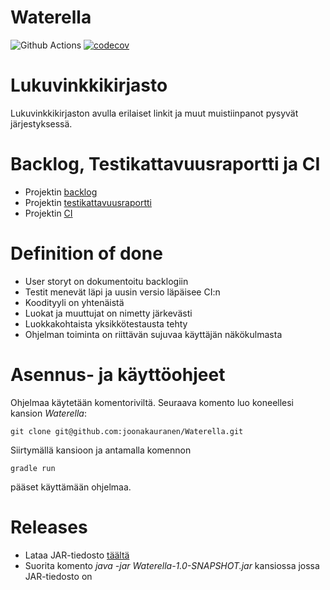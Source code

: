 # Waterella
![Github Actions](https://github.com/joonakauranen/Waterella/workflows/Java%20CI%20with%20Gradle/badge.svg)
[![codecov](https://codecov.io/gh/joonakauranen/Waterella/branch/main/graph/badge.svg?token=D2Q0ZC7BPH)](https://codecov.io/gh/joonakauranen/Waterella)

# Lukuvinkkikirjasto

Lukuvinkkikirjaston avulla erilaiset linkit ja muut muistiinpanot pysyvät järjestyksessä.

# Backlog, Testikattavuusraportti ja CI
- Projektin [backlog](https://docs.google.com/spreadsheets/d/1YS67ZnjvREJ0vO-hO_yopbMLsdOGx-G40kil7iPHx0M/edit#gid=7)
- Projektin [testikattavuusraportti](https://app.codecov.io/gh/joonakauranen/Waterella)
- Projektin [CI](https://github.com/joonakauranen/Waterella/actions)

# Definition of done
- User storyt on dokumentoitu backlogiin
- Testit menevät läpi ja uusin versio läpäisee CI:n
- Koodityyli on yhtenäistä
- Luokat ja muuttujat on nimetty järkevästi
- Luokkakohtaista yksikkötestausta tehty
- Ohjelman toiminta on riittävän sujuvaa käyttäjän näkökulmasta

# Asennus- ja käyttöohjeet
Ohjelmaa käytetään komentoriviltä. Seuraava komento luo koneellesi kansion _Waterella_:

```
git clone git@github.com:joonakauranen/Waterella.git
```

Siirtymällä kansioon ja antamalla komennon

```
gradle run
```

pääset käyttämään ohjelmaa.

# Releases

- Lataa JAR-tiedosto [täältä](https://github.com/joonakauranen/Waterella/releases/tag/v0.5)
- Suorita komento _java -jar Waterella-1.0-SNAPSHOT.jar_ kansiossa jossa JAR-tiedosto on

